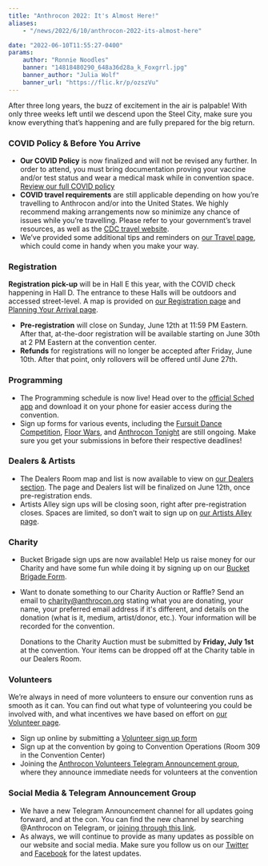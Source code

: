 ```yaml
---
title: "Anthrocon 2022: It's Almost Here!"
aliases:
    - "/news/2022/6/10/anthrocon-2022-its-almost-here"

date: "2022-06-10T11:55:27-0400"
params:
    author: "Ronnie Noodles"
    banner: "14818480290_648a36d28a_k_Foxgrrl.jpg"
    banner_author: "Julia Wolf"
    banner_url: "https://flic.kr/p/ozszVu"
---
```


After three long years, the buzz of excitement in the air is palpable! With only three weeks left until we descend upon the Steel City, make sure you know everything that’s happening and are fully prepared for the big return.

### COVID Policy & Before You Arrive

- **Our COVID Policy** is now finalized and will not be revised any further. In order to attend, you must bring documentation proving your vaccine and/or test status and wear a medical mask while in convention space. [Review our full COVID policy](/covidpolicy)
- **COVID travel requirements** are still applicable depending on how you’re travelling to Anthrocon and/or into the United States. We highly recommend making arrangements now so minimize any chance of issues while you’re travelling. Please refer to your government’s travel resources, as well as the [CDC travel website](https://www.cdc.gov/coronavirus/2019-ncov/travelers/index.html).
- We’ve provided some additional tips and reminders on [our Travel page](/travel), which could come in handy when you make your way.

### Registration

**Registration pick-up** will be in Hall E this year, with the COVID check happening in Hall D. The entrance to these Halls will be outdoors and accessed street-level. A map is provided on [our Registration page](/registration) and [Planning Your Arrival page](/planning-your-arrival).

- **Pre-registration** will close on Sunday, June 12th at 11:59 PM Eastern. After that, at-the-door registration will be available starting on June 30th at 2 PM Eastern at the convention center.
- **Refunds** for registrations will no longer be accepted after Friday, June 10th. After that point, only rollovers will be offered until June 27th.

### Programming

- The Programming schedule is now live! Head over to the [official Sched app](https://anthrocon2022.sched.com) and download it on your phone for easier access during the convention.
- Sign up forms for various events, including the [Fursuit Dance Competition](/dance-competition), [Floor Wars](/floor-wars), and [Anthrocon Tonight](https://t.co/ysWIM2CzEM) are still ongoing. Make sure you get your submissions in before their respective deadlines!

### Dealers & Artists

- The Dealers Room map and list is now available to view on [our Dealers section](/dealer-information). The page and Dealers list will be finalized on June 12th, once pre-registration ends.
- Artists Alley sign ups will be closing soon, right after pre-registration closes. Spaces are limited, so don’t wait to sign up on [our Artists Alley page](/alley).

### Charity

- Bucket Brigade sign ups are now available! Help us raise money for our Charity and have some fun while doing it by signing up on our [Bucket Brigade Form](https://bit.ly/3z1nWeJ).
- Want to donate something to our Charity Auction or Raffle? Send an email to [charity@anthrocon.org](mailto:charity@anthrocon.org) stating what you are donating, your name, your preferred email address if it's different, and details on the donation (what is it, medium, artist/donor, etc.). Your information will be recorded for the convention.

    Donations to the Charity Auction must be submitted by **Friday, July 1st** at the convention. Your items can be dropped off at the Charity table in our Dealers Room.

### Volunteers

We’re always in need of more volunteers to ensure our convention runs as smooth as it can. You can find out what type of volunteering you could be involved with, and what incentives we have based on effort on [our Volunteer page](/volunteer).

- Sign up online by submitting a [Volunteer sign up form](https://docs.google.com/forms/d/e/1FAIpQLScdPWXcYIUWSq98qLXD53VVAUpbD4zsnB6EJbc1au320KfUtA/viewform)
- Sign up at the convention by going to Convention Operations (Room 309 in the Convention Center)
- Joining the [Anthrocon Volunteers Telegram Announcement group](https://t.me/acvolunteer), where they announce immediate needs for volunteers at the convention

### Social Media & Telegram Announcement Group

- We have a new Telegram Announcement channel for all updates going forward, and at the con. You can find the new channel by searching @Anthrocon on Telegram, or [joining through this link](https://t.me/Anthrocon).
- As always, we will continue to provide as many updates as possible on our website and social media. Make sure you follow us on our [Twitter](https://twitter.com/anthrocon) and [Facebook](https://www.facebook.com/Anthrocon) for the latest updates.
